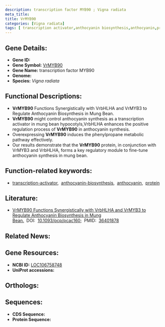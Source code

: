 ```yaml
---
description: transcription factor MYB90 ; Vigna radiata
meta_title:
title: VrMYB90
categories: [Vigna radiata]
tags: [ transcription activator,anthocyanin biosynthesis,anthocyanin,protein ]
---
```


## Gene Details:
- **Gene ID:** []()
- **Gene Symbol:** <u>VrMYB90</u>
- **Gene Name:** transcription factor MYB90
- **Genome:** []()
- **Species:** *Vigna radiata*

## Functional Descriptions:
   - **VrMYB90** Functions Synergistically with VrbHLHA and VrMYB3 to Regulate Anthocyanin Biosynthesis in Mung Bean.
   - **VrMYB90** might control anthocyanin synthesis as a transcription activator in mung bean hypocotyls,VrbHLHA enhances the positive regulation process of **VrMYB90** in anthocyanin synthesis.
   - Overexpressing **VrMYB90** induces the phenylpropane metabolic pathway effectively.
   - Our results demonstrate that the **VrMYB90** protein, in conjunction with VrMYB3 and VrbHLHA, forms a key regulatory module to fine-tune anthocyanin synthesis in mung bean.

## Function-related keywords:
   - [transcription-activator](/tags/transcription-activator/),&nbsp;&nbsp;[anthocyanin-biosynthesis](/tags/anthocyanin-biosynthesis/),&nbsp;&nbsp;[anthocyanin](/tags/anthocyanin/),&nbsp;&nbsp;[protein](/tags/protein/)

## Literature:
   - [VrMYB90 Functions Synergistically with VrbHLHA and VrMYB3 to Regulate Anthocyanin Biosynthesis in Mung Bean.](https://doi.org/10.1093/pcp/pcac160)&nbsp;&nbsp;DOI:&nbsp;&nbsp;[10.1093/pcp/pcac160](https://doi.org/10.1093/pcp/pcac160);&nbsp;&nbsp;PMID:&nbsp;&nbsp;[36401878](https://pubmed.ncbi.nlm.nih.gov/36401878/)

## Related News:

## Gene Resources:
- **NCBI ID:**  [LOC106758748](https://www.ncbi.nlm.nih.gov/gene/?term=LOC106758748)
- **UniProt accessions:**  [](https://www.uniprot.org/uniprotkb//entry)

## Orthologs:

## Sequences:
- **CDS Sequence:**
- **Protein Sequence:**
